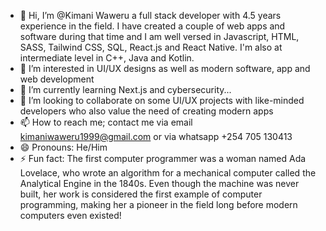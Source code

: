 - 👋 Hi, I’m @Kimani Waweru a full stack developer with 4.5 years experience in the field. I have created a couple of web apps and software during that time and I am well versed in Javascript, HTML, SASS, Tailwind CSS, SQL, React.js and React Native. I'm also at intermediate level in C++, Java and Kotlin.
- 👀 I’m interested in UI/UX designs as well as modern software, app and web development
- 🌱 I’m currently learning Next.js and cybersecurity...
- 💞️ I’m looking to collaborate on some UI/UX projects with like-minded developers who also value the need of creating modern apps
- 📫 How to reach me; contact me via email kimaniwaweru1999@gmail.com or via whatsapp +254 705 130413
- 😄 Pronouns: He/Him
- ⚡ Fun fact: The first computer programmer was a woman named Ada Lovelace, who wrote an algorithm for a mechanical computer called the Analytical Engine in the 1840s. Even though the machine was never built, her work is considered the first example of computer programming, making her a pioneer in the field long before modern computers even existed!
<!---
KimJohnne/KimJohnne is a ✨ special ✨ repository because its `README.md` (this file) appears on your GitHub profile.
You can click the Preview link to take a look at your changes.
--->
